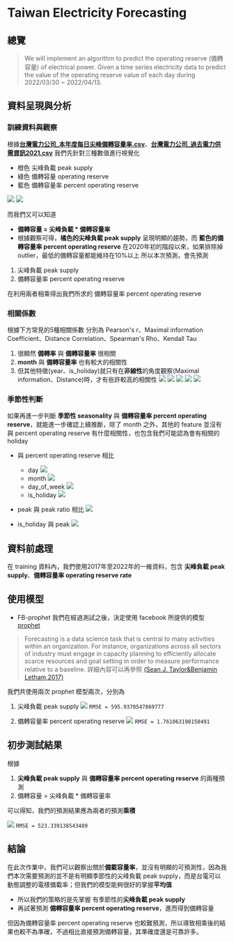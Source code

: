 # Taiwan Electricity Forecasting
## 總覽
>We will implement an algorithm to predict the operating reserve (備轉容量) of electrical power.
Given a time series electricity data to predict the value of the operating reserve value of each day during 2022/03/30 ~ 2022/04/13.

## 資料呈現與分析
### 訓練資料與觀察
根據[**台灣電力公司_本年度每日尖峰備轉容量率.csv**](https://data.gov.tw/dataset/25850)、[**台灣電力公司_過去電力供需資訊2021.csv**](https://data.gov.tw/dataset/19995)
我們先針對三種數值進行視覺化
- 橙色 尖峰負載 peak supply
- 綠色 備轉容量 operating reserve
- 藍色 備轉容量率 percent operating reserve

![](https://i.imgur.com/UT71PJG.png)
![](https://i.imgur.com/xga6xI9.png)

而我們又可以知道
- **備轉容量 = 尖峰負載 * 備轉容量率**
- 根據觀察可得，**橘色的尖峰負載 peak supply** 呈現明顯的趨勢，而 **藍色的備轉容量率 percent operating reserve** 在2020年初的階段以來，如果排除掉 outlier，最低的備轉容量都能維持在10%以上
所以本次預測，會先預測

1. 尖峰負載 peak supply
2. 備轉容量率 percent operating reserve

在利用兩者相乘得出我們所求的 備轉容量率 percent operating reserve
### 相關係數
根據下方常見的5種相關係數 分別為
Pearson's r、Maximal information Coefficient、Distance Correlation、Spearman's Rho、Kendall Tau
1. 很顯然 **備轉率** 與 **備轉容量率** 很相關
2. **month** 與 **備轉容量率** 也有較大的相關性
3. 但其他特徵(year、is_holiday)就只有在**非線性**的角度觀察(Maximal information、Distance)時，才有些許較高的相關性
![](https://i.imgur.com/ujFrTbT.png)
![](https://i.imgur.com/UDUJQTF.png)
![](https://i.imgur.com/rOFXhIz.png)
![](https://i.imgur.com/9GbTCvf.png)
![](https://i.imgur.com/jA05jJC.png)
### 季節性判斷
如果再進一步判斷 **季節性 seasonality** 與 **備轉容量率 percent operating reserve**，就能進一步確認上續推斷，除了 month 之外，其他的 feature 並沒有與 percent operating reserve 有什麼相關性，也包含我們可能認為會有相關的 holiday

- 與 percent operating reserve 相比
    - day
![](https://i.imgur.com/7u11Mmq.png)
    - month
![](https://i.imgur.com/LbInxae.png)
    - day_of_week
![](https://i.imgur.com/RU5TRAQ.png)
    - is_holiday
![](https://i.imgur.com/D7LeyIM.png)

- peak 與 peak ratio 相比
![](https://i.imgur.com/MWrqFyh.png)
- is_holiday 與 peak
![](https://i.imgur.com/ckSmI21.png)

## 資料前處理
在 training 資料內，我們使用2017年至2022年的一維資料，包含 **尖峰負載 peak supply**、**備轉容量率 operating reserve rate**
## 使用模型
- FB-prophet
我們在經過測試之後，決定使用 facebook 所提供的模型 [prophet](https://github.com/facebook/prophet)
>Forecasting is a data science task that is central to many activities within an organization.
For instance, organizations across all sectors of industry must engage in capacity planning
to efficiently allocate scarce resources and goal setting in order to measure performance
relative to a baseline. 
詳細內容可以再參照 [(Sean J. Taylor&Benjamin Letham,2017)](https://peerj.com/preprints/3190/#)

我們共使用兩次 prophet 模型兩次，分別為
1. 尖峰負載 peak supply
![](https://i.imgur.com/TFQhb5q.png)
`RMSE = 595.9370547869777`

2. 備轉容量率 percent operating reserve
![](https://i.imgur.com/AbczJxY.png)
`RMSE = 1.761063198150491`

## 初步測試結果
根據
1. **尖峰負載 peak supply** 與 **備轉容量率 percent operating reserve** 的兩種預測
2. 備轉容量 = 尖峰負載 * 備轉容量率

可以得知，我們的預測結果應為兩者的預測**乘積**

![](https://i.imgur.com/nyihzqe.png)
`RMSE = 523.339138543489`

## 結論
在此次作業中，我們可以觀察出關於**備載容量率**，並沒有明顯的可預測性，因為我們本次需要預測的並不是有明顯季節性的尖峰負載 peak supply，而是台電可以動態調整的電樣備載率；但我們的模型能夠很好的掌握**平均值**
- 所以我們的策略的是先掌握 有季節性的**尖峰負載 peak supply**
- 再試著預測 **備轉容量率 percent operating reserve**，進而得到備轉容量

但因為備轉容量率 percent operating reserve 也較難預測，所以導致相乘後的結果也較不為準確，不過相比直接預測備轉容量，其準確度還是可靠許多。